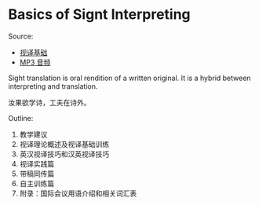 # Basics of Signt Interpreting

Source:

  * [视译基础](https://zh.b-ok.cc/book/21329947/d2ee1b)
  * [MP3 音频](http://enmajor.heep.cn/)

Sight translation is oral rendition of a written original. It is a hybrid between interpreting and translation.

汝果欲学诗，工夫在诗外。

Outline:

  1. 教学建议
  2. 视译理论概述及视译基础训练
  3. 英汉视译技巧和汉英视译技巧
  4. 视译实践篇
  5. 带稿同传篇
  6. 自主训练篇
  7. 附录：国际会议用语介绍和相关词汇表

